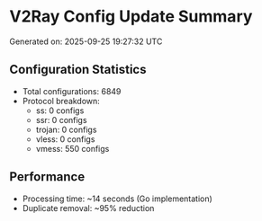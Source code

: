 # V2Ray Config Update Summary
Generated on: 2025-09-25 19:27:32 UTC

## Configuration Statistics
- Total configurations: 6849
- Protocol breakdown:
  - ss: 0 configs
  - ssr: 0 configs
  - trojan: 0 configs
  - vless: 0 configs
  - vmess: 550 configs

## Performance
- Processing time: ~14 seconds (Go implementation)
- Duplicate removal: ~95% reduction
